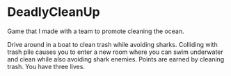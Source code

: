 # DeadlyCleanUp
Game that I made with a team to promote cleaning the ocean.

Drive around in a boat to clean trash while avoiding sharks. Colliding with trash pile causes you to enter a new room where you can swim underwater and clean while
also avoiding shark enemies. Points are earned by cleaning trash. You have three lives.
